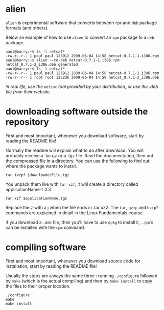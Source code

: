 # alien

`alien` is experimental software that converts between `rpm` and `deb`
package formats (and others).

Below an example of how to use `alien` to convert an `rpm` package to a
`deb` package.

    paul@barry:~$ ls -l netcat*
    -rw-r--r-- 1 paul paul 123912 2009-06-04 14:58 netcat-0.7.1-1.i386.rpm
    paul@barry:~$ alien --to-deb netcat-0.7.1-1.i386.rpm 
    netcat_0.7.1-2_i386.deb generated
    paul@barry:~$ ls -l netcat*
    -rw-r--r-- 1 paul paul 123912 2009-06-04 14:58 netcat-0.7.1-1.i386.rpm
    -rw-r--r-- 1 root root 125236 2009-06-04 14:59 netcat_0.7.1-2_i386.deb

*In real life, use the `netcat` tool provided by your distribution, or
use the .deb file from their website.*

# downloading software outside the repository

First and most important, whenever you download software, start by
reading the README file!

Normally the readme will explain what to do after download. You will
probably receive a .tar.gz or a .tgz file. Read the documentation, then
put the compressed file in a directory. You can use the following to
find out where the package wants to install.

    tar tvzpf $downloadedFile.tgz

You unpack them like with `tar xzf`, it will create a
directory called applicationName-1.2.3

    tar xzf $applicationName.tgz

Replace the z with a j when the file ends in .tar.bz2. The `tar`, `gzip`
and `bzip2` commands are explained in detail in the Linux Fundamentals
course.

If you download a `.deb` file, then you\'ll have to use `dpkg` to
install it, `.rpm`\'s can be installed with the `rpm` command.

# compiling software

First and most important, whenever you download source code for
installation, start by reading the README file!

Usually the steps are always the same three : running
`./configure` followed by `make` (which is
the actual compiling) and then by `make install` to copy the files to
their proper location.

    ./configure
    make
    make install

